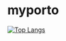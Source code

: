 # myporto

[![Top Langs](https://github-readme-stats.vercel.app/api/top-langs/?username=ikhsanadrians)](https://github.com/anuraghazra/github-readme-stats)
